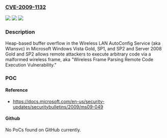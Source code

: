 ### [CVE-2009-1132](https://cve.mitre.org/cgi-bin/cvename.cgi?name=CVE-2009-1132)
![](https://img.shields.io/static/v1?label=Product&message=n%2Fa&color=blue)
![](https://img.shields.io/static/v1?label=Version&message=n%2Fa&color=blue)
![](https://img.shields.io/static/v1?label=Vulnerability&message=n%2Fa&color=brighgreen)

### Description

Heap-based buffer overflow in the Wireless LAN AutoConfig Service (aka Wlansvc) in Microsoft Windows Vista Gold, SP1, and SP2 and Server 2008 Gold and SP2 allows remote attackers to execute arbitrary code via a malformed wireless frame, aka "Wireless Frame Parsing Remote Code Execution Vulnerability."

### POC

#### Reference
- https://docs.microsoft.com/en-us/security-updates/securitybulletins/2009/ms09-049

#### Github
No PoCs found on GitHub currently.

